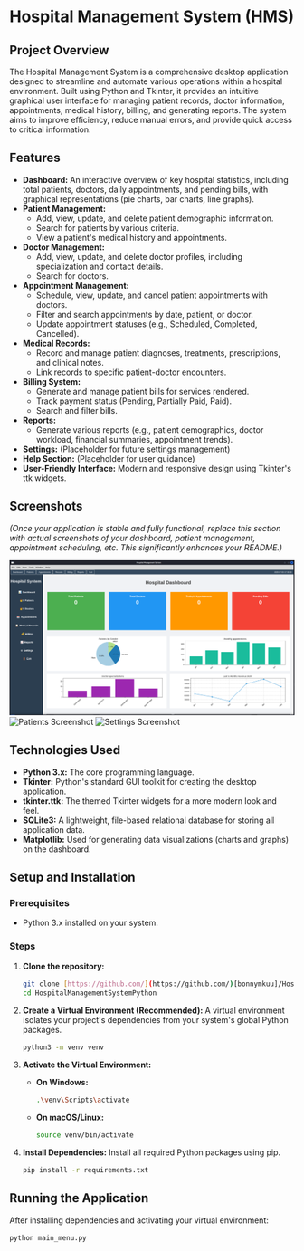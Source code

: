 # Hospital Management System (HMS)

## Project Overview
The Hospital Management System is a comprehensive desktop application designed to streamline and automate various operations within a hospital environment. Built using Python and Tkinter, it provides an intuitive graphical user interface for managing patient records, doctor information, appointments, medical history, billing, and generating reports. The system aims to improve efficiency, reduce manual errors, and provide quick access to critical information.

## Features
* **Dashboard:** An interactive overview of key hospital statistics, including total patients, doctors, daily appointments, and pending bills, with graphical representations (pie charts, bar charts, line graphs).
* **Patient Management:**
    * Add, view, update, and delete patient demographic information.
    * Search for patients by various criteria.
    * View a patient's medical history and appointments.
* **Doctor Management:**
    * Add, view, update, and delete doctor profiles, including specialization and contact details.
    * Search for doctors.
* **Appointment Management:**
    * Schedule, view, update, and cancel patient appointments with doctors.
    * Filter and search appointments by date, patient, or doctor.
    * Update appointment statuses (e.g., Scheduled, Completed, Cancelled).
* **Medical Records:**
    * Record and manage patient diagnoses, treatments, prescriptions, and clinical notes.
    * Link records to specific patient-doctor encounters.
* **Billing System:**
    * Generate and manage patient bills for services rendered.
    * Track payment status (Pending, Partially Paid, Paid).
    * Search and filter bills.
* **Reports:**
    * Generate various reports (e.g., patient demographics, doctor workload, financial summaries, appointment trends).
* **Settings:** (Placeholder for future settings management)
* **Help Section:** (Placeholder for user guidance)
* **User-Friendly Interface:** Modern and responsive design using Tkinter's ttk widgets.

## Screenshots
*(Once your application is stable and fully functional, replace this section with actual screenshots of your dashboard, patient management, appointment scheduling, etc. This significantly enhances your README.)*

![Dashboard Screenshot](./screenshot/hmsd.png)
![Patients Screenshot](./sreenshot/patien.png)
![Settings Screenshot](./sreenshot/hmsset.png)

## Technologies Used
* **Python 3.x:** The core programming language.
* **Tkinter:** Python's standard GUI toolkit for creating the desktop application.
* **tkinter.ttk:** The themed Tkinter widgets for a more modern look and feel.
* **SQLite3:** A lightweight, file-based relational database for storing all application data.
* **Matplotlib:** Used for generating data visualizations (charts and graphs) on the dashboard.

## Setup and Installation

### Prerequisites
* Python 3.x installed on your system.

### Steps
1.  **Clone the repository:**
    ```bash
    git clone [https://github.com/](https://github.com/)[bonnymkuu]/HospitalManagementSystemPython.git
    cd HospitalManagementSystemPython
    ```
2.  **Create a Virtual Environment (Recommended):**
    A virtual environment isolates your project's dependencies from your system's global Python packages.
    ```bash
    python3 -m venv venv
    ```

3.  **Activate the Virtual Environment:**
    * **On Windows:**
        ```bash
        .\venv\Scripts\activate
        ```
    * **On macOS/Linux:**
        ```bash
        source venv/bin/activate
        ```

4.  **Install Dependencies:**
    Install all required Python packages using pip.
    ```bash
    pip install -r requirements.txt
    ```
   
## Running the Application
After installing dependencies and activating your virtual environment:

```bash
python main_menu.py